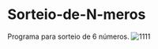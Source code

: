 # Sorteio-de-N-meros
Programa para sorteio de 6 números.
![1111](https://user-images.githubusercontent.com/69559167/210138279-c8838e95-fbb5-4987-b3c4-70f889605879.png)
